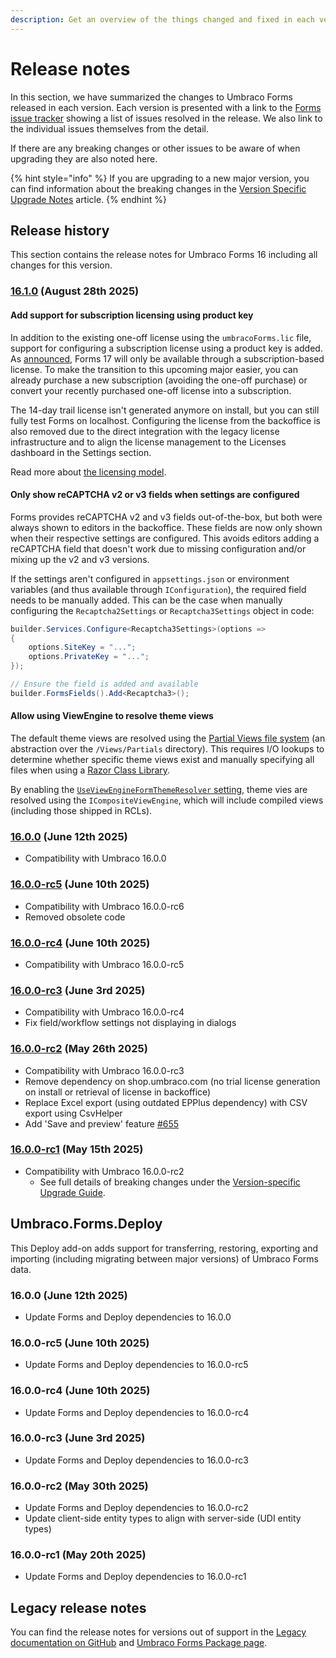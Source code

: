 ```yaml
---
description: Get an overview of the things changed and fixed in each version of Umbraco Forms.
---
```


# Release notes

In this section, we have summarized the changes to Umbraco Forms released in each version. Each version is presented with a link to the [Forms issue tracker](https://github.com/umbraco/Umbraco.Forms.Issues/issues) showing a list of issues resolved in the release. We also link to the individual issues themselves from the detail.

If there are any breaking changes or other issues to be aware of when upgrading they are also noted here.

{% hint style="info" %}
If you are upgrading to a new major version, you can find information about the breaking changes in the [Version Specific Upgrade Notes](upgrading/version-specific/) article.
{% endhint %}

## Release history

This section contains the release notes for Umbraco Forms 16 including all changes for this version.

### [16.1.0](https://github.com/umbraco/Umbraco.Forms.Issues/issues?q=is%3Aissue+is%3Aclosed+label%3Arelease%2F16.1.0) (August 28th 2025)

#### Add support for subscription licensing using product key

In addition to the existing one-off license using the `umbracoForms.lic` file, support for configuring a subscription license using a product key is added. As [announced](https://github.com/umbraco/Announcements/issues/25), Forms 17 will only be available through a subscription-based license. To make the transition to this upcoming major easier, you can already purchase a new subscription (avoiding the one-off purchase) or convert your recently purchased one-off license into a subscription.

The 14-day trail license isn't generated anymore on install, but you can still fully test Forms on localhost. Configuring the license from the backoffice is also removed due to the direct integration with the legacy license infrastructure and to align the license management to the Licenses dashboard in the Settings section.

Read more about [the licensing model](./installation/the-licensing-model.md).

#### Only show reCAPTCHA v2 or v3 fields when settings are configured

Forms provides reCAPTCHA v2 and v3 fields out-of-the-box, but both were always shown to editors in the backoffice. These fields are now only shown when their respective settings are configured. This avoids editors adding a reCAPTCHA field that doesn't work due to missing configuration and/or mixing up the v2 and v3 versions.

If the settings aren't configured in `appsettings.json` or environment variables (and thus available through `IConfiguration`), the required field needs to be manually added. This can be the case when manually configuring the `Recaptcha2Settings` or `Recaptcha3Settings` object in code:

```csharp
builder.Services.Configure<Recaptcha3Settings>(options =>
{
    options.SiteKey = "...";
    options.PrivateKey = "...";
});

// Ensure the field is added and available
builder.FormsFields().Add<Recaptcha3>();
```

#### Allow using ViewEngine to resolve theme views

The default theme views are resolved using the [Partial Views file system](../umbraco-cms/extending/filesystemproviders/README.md#other-ifilesystems) (an abstraction over the `/Views/Partials` directory). This requires I/O lookups to determine whether specific theme views exist and manually specifying all files when using a [Razor Class Library](./developer/themes.md#shipping-themes-in-a-razor-class-library).

By enabling the [`UseViewEngineFormThemeResolver` setting](./developer/configuration/README.md#useviewengineformthemeresolver), theme vies are resolved using the `ICompositeViewEngine`, which will include compiled views (including those shipped in RCLs).

### [16.0.0](https://github.com/umbraco/Umbraco.Forms.Issues/issues?q=is%3Aissue+is%3Aclosed+label%3Arelease%2F16.0.0) (June 12th 2025)

* Compatibility with Umbraco 16.0.0

### [16.0.0-rc5](https://github.com/umbraco/Umbraco.Forms.Issues/issues?q=is%3Aissue+is%3Aclosed+label%3Arelease%2F16.0.0) (June 10th 2025)

* Compatibility with Umbraco 16.0.0-rc6
* Removed obsolete code

### [16.0.0-rc4](https://github.com/umbraco/Umbraco.Forms.Issues/issues?q=is%3Aissue+is%3Aclosed+label%3Arelease%2F16.0.0) (June 10th 2025)

* Compatibility with Umbraco 16.0.0-rc5

### [16.0.0-rc3](https://github.com/umbraco/Umbraco.Forms.Issues/issues?q=is%3Aissue+is%3Aclosed+label%3Arelease%2F16.0.0) (June 3rd 2025)

* Compatibility with Umbraco 16.0.0-rc4
* Fix field/workflow settings not displaying in dialogs

### [16.0.0-rc2](https://github.com/umbraco/Umbraco.Forms.Issues/issues?q=is%3Aissue+is%3Aclosed+label%3Arelease%2F16.0.0) (May 26th 2025)

* Compatibility with Umbraco 16.0.0-rc3
* Remove dependency on shop.umbraco.com (no trial license generation on install or retrieval of license in backoffice)
* Replace Excel export (using outdated EPPlus dependency) with CSV export using CsvHelper
* Add 'Save and preview' feature [#655](https://github.com/umbraco/Umbraco.Forms.Issues/issues/655)

### [16.0.0-rc1](https://github.com/umbraco/Umbraco.Forms.Issues/issues?q=is%3Aissue+is%3Aclosed+label%3Arelease%2F16.0.0) (May 15th 2025)

* Compatibility with Umbraco 16.0.0-rc2
  * See full details of breaking changes under the [Version-specific Upgrade Guide](upgrading/version-specific/).

## Umbraco.Forms.Deploy

This Deploy add-on adds support for transferring, restoring, exporting and importing (including migrating between major versions) of Umbraco Forms data.

### 16.0.0 (June 12th 2025)

* Update Forms and Deploy dependencies to 16.0.0

### 16.0.0-rc5 (June 10th 2025)

* Update Forms and Deploy dependencies to 16.0.0-rc5

### 16.0.0-rc4 (June 10th 2025)

* Update Forms and Deploy dependencies to 16.0.0-rc4

### 16.0.0-rc3 (June 3rd 2025)

* Update Forms and Deploy dependencies to 16.0.0-rc3

### 16.0.0-rc2 (May 30th 2025)

* Update Forms and Deploy dependencies to 16.0.0-rc2
* Update client-side entity types to align with server-side (UDI entity types)

### 16.0.0-rc1 (May 20th 2025)

* Update Forms and Deploy dependencies to 16.0.0-rc1

## Legacy release notes

You can find the release notes for versions out of support in the [Legacy documentation on GitHub](https://github.com/umbraco/UmbracoDocs/blob/umbraco-eol-versions/12/umbraco-forms/release-notes.md) and [Umbraco Forms Package page](https://our.umbraco.com/packages/developer-tools/umbraco-forms/).
